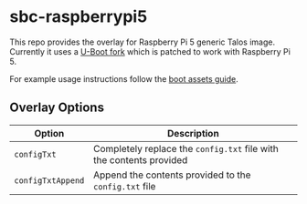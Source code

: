 # sbc-raspberrypi5

This repo provides the overlay for Raspberry Pi 5 generic Talos image. Currently it uses a [U-Boot fork](https://github.com/talos-rpi5/u-boot) which is patched to work with Raspberry Pi 5.

For example usage instructions follow the [boot assets guide](https://www.talos.dev/latest/talos-guides/install/boot-assets/#example-raspberry-pi-overlay-with-imager).

## Overlay Options

| Option            | Description                                                         |
| ----------------- | ------------------------------------------------------------------- |
| `configTxt`       | Completely replace the `config.txt` file with the contents provided |
| `configTxtAppend` | Append the contents provided to the `config.txt` file               |
